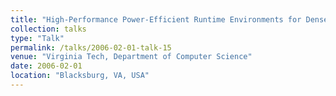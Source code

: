 ```yaml
---
title: "High-Performance Power-Efficient Runtime Environments for Dense Computing Systems"
collection: talks
type: "Talk"
permalink: /talks/2006-02-01-talk-15
venue: "Virginia Tech, Department of Computer Science"
date: 2006-02-01
location: "Blacksburg, VA, USA"
---
```

